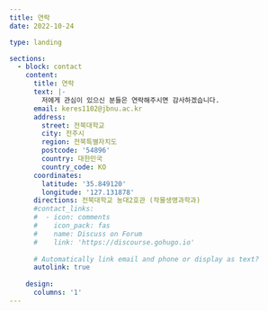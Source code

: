 ```yaml
---
title: 연락
date: 2022-10-24

type: landing

sections:
  - block: contact
    content:
      title: 연락
      text: |-
        저에게 관심이 있으신 분들은 연락해주시면 감사하겠습니다. 
      email: keres1102@jbnu.ac.kr
      address:
        street: 전북대학교
        city: 전주시
        region: 전북특별자치도
        postcode: '54896'
        country: 대한민국
        country_code: KO
      coordinates:
        latitude: '35.849120'
        longitude: '127.131878'
      directions: 전북대학교 농대2호관 (작물생명과학과)
      #contact_links:
      #  - icon: comments
      #    icon_pack: fas
      #    name: Discuss on Forum
      #    link: 'https://discourse.gohugo.io'
    
      # Automatically link email and phone or display as text?
      autolink: true
    
    design:
      columns: '1'
---
```

